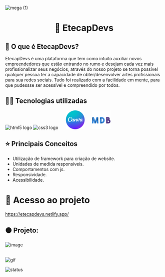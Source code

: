 ![mega (1)](https://user-images.githubusercontent.com/90512847/214070340-ea0fef2e-7ef3-4dda-b92d-f5be060ea37c.png)

<div align="center">
  <h1> 🧡 EtecapDevs </h1>
</div>

## 🤔 O que é EtecapDevs?

EtecapDevs é uma plataforma que tem como intuito auxiliar novos empreendedores que estão entrando no rumo e desejam cada vez mais profissionalizar seus negócios, através do nosso projeto se torna possível qualquer pessoa ter a capacidade de obter/desenvolver artes profissionais para sua redes sociais. Tudo foi realizado com a facilidade em mente, para que pudessse ser acessível e compreendido por todos.

## 👨‍💻 Tecnologias utilizadas

<div align="left">
  <img src="https://cdn.jsdelivr.net/gh/devicons/devicon/icons/html5/html5-original.svg" height="60" width="90" alt="html5 logo"  />
  <img src="https://cdn.jsdelivr.net/gh/devicons/devicon/icons/css3/css3-original.svg" height="60" width="90" alt="css3 logo"  />
  <img src="assets/Design sem nome (1).svg" height="60" width="60" alt="canva logo"  style="margin:0px 20px"/>
  <img src="assets/Design sem nome.svg" height="60" width="60" alt="mdb logo"  />
</div>

## ⭐ Principais Conceitos

- Utilização de framework para criação de website.
- Unidades de medida responsíveis.
- Comportamentos com js.
- Responsividade.
- Acessibilidade.

# 📁 Acesso ao projeto

https://etecapdevs.netlify.app/

## 🟠 Projeto:

![image](https://user-images.githubusercontent.com/90512847/214071571-db202cff-fa51-41b5-9ac6-cabcb6eeee41.png)

<br>

<img src="assets/Video_230123130810.gif" height="480" width="1920" alt="gif"  />

![status](https://user-images.githubusercontent.com/90512847/214071333-70fd0716-27f3-4783-b61a-84ac36f22d45.png)
